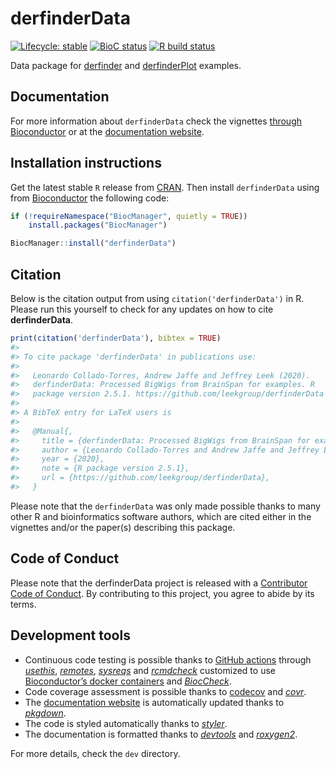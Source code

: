 
<!-- README.md is generated from README.Rmd. Please edit that file -->

# derfinderData

<!-- badges: start -->

[![Lifecycle:
stable](https://img.shields.io/badge/lifecycle-stable-brightgreen.svg)](https://www.tidyverse.org/lifecycle/#stable)
[![BioC
status](http://www.bioconductor.org/shields/build/release/bioc/derfinderData.svg)](https://bioconductor.org/checkResults/release/bioc-LATEST/derfinderData)
[![R build
status](https://github.com/leekgroup/derfinderData/workflows/R-CMD-check-bioc/badge.svg)](https://github.com/leekgroup/derfinderData/actions)
<!-- badges: end -->

Data package for [derfinder](http://bioconductor.org/packages/derfinder)
and [derfinderPlot](http://bioconductor.org/packages/derfinderPlot)
examples.

## Documentation

For more information about `derfinderData` check the vignettes [through
Bioconductor](http://bioconductor.org/packages/derfinderData) or at the
[documentation website](http://leekgroup.github.io/derfinderData).

## Installation instructions

Get the latest stable `R` release from
[CRAN](http://cran.r-project.org/). Then install `derfinderData` using
from [Bioconductor](http://bioconductor.org/) the following code:

``` r
if (!requireNamespace("BiocManager", quietly = TRUE))
    install.packages("BiocManager")

BiocManager::install("derfinderData")
```

## Citation

Below is the citation output from using `citation('derfinderData')` in
R. Please run this yourself to check for any updates on how to cite
**derfinderData**.

``` r
print(citation('derfinderData'), bibtex = TRUE)
#> 
#> To cite package 'derfinderData' in publications use:
#> 
#>   Leonardo Collado-Torres, Andrew Jaffe and Jeffrey Leek (2020).
#>   derfinderData: Processed BigWigs from BrainSpan for examples. R
#>   package version 2.5.1. https://github.com/leekgroup/derfinderData
#> 
#> A BibTeX entry for LaTeX users is
#> 
#>   @Manual{,
#>     title = {derfinderData: Processed BigWigs from BrainSpan for examples},
#>     author = {Leonardo Collado-Torres and Andrew Jaffe and Jeffrey Leek},
#>     year = {2020},
#>     note = {R package version 2.5.1},
#>     url = {https://github.com/leekgroup/derfinderData},
#>   }
```

Please note that the `derfinderData` was only made possible thanks to
many other R and bioinformatics software authors, which are cited either
in the vignettes and/or the paper(s) describing this package.

## Code of Conduct

Please note that the derfinderData project is released with a
[Contributor Code of
Conduct](https://contributor-covenant.org/version/2/0/CODE_OF_CONDUCT.html).
By contributing to this project, you agree to abide by its terms.

## Development tools

  - Continuous code testing is possible thanks to [GitHub
    actions](https://www.tidyverse.org/blog/2020/04/usethis-1-6-0/)
    through *[usethis](https://CRAN.R-project.org/package=usethis)*,
    *[remotes](https://CRAN.R-project.org/package=remotes)*,
    *[sysreqs](https://github.com/r-hub/sysreqs)* and
    *[rcmdcheck](https://CRAN.R-project.org/package=rcmdcheck)*
    customized to use [Bioconductor’s docker
    containers](https://www.bioconductor.org/help/docker/) and
    *[BiocCheck](https://bioconductor.org/packages/3.11/BiocCheck)*.
  - Code coverage assessment is possible thanks to
    [codecov](https://codecov.io/gh) and
    *[covr](https://CRAN.R-project.org/package=covr)*.
  - The [documentation
    website](http://leekgroup.github.io/derfinderData) is automatically
    updated thanks to
    *[pkgdown](https://CRAN.R-project.org/package=pkgdown)*.
  - The code is styled automatically thanks to
    *[styler](https://CRAN.R-project.org/package=styler)*.
  - The documentation is formatted thanks to
    *[devtools](https://CRAN.R-project.org/package=devtools)* and
    *[roxygen2](https://CRAN.R-project.org/package=roxygen2)*.

For more details, check the `dev` directory.

